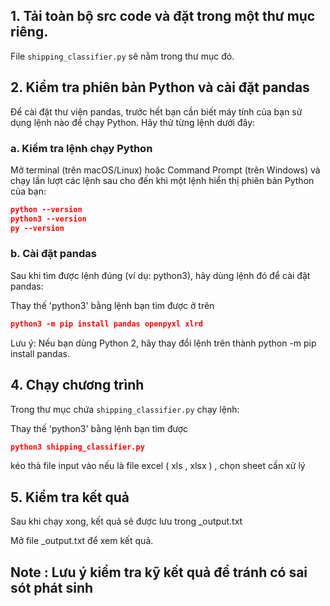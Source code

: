 ## 1. Tải toàn bộ src code và đặt trong một thư mục riêng.

File `shipping_classifier.py` sẽ nằm trong thư mục đó.

## 2. Kiểm tra phiên bản Python và cài đặt pandas
Để cài đặt thư viện pandas, trước hết bạn cần biết máy tính của bạn sử dụng lệnh nào để chạy Python. Hãy thử từng lệnh dưới đây:

### a. Kiểm tra lệnh chạy Python

Mở terminal (trên macOS/Linux) hoặc Command Prompt (trên Windows) và chạy lần lượt các lệnh sau cho đến khi một lệnh hiển thị phiên bản Python của bạn:


```json
python --version
python3 --version
py --version
```
### b. Cài đặt pandas

Sau khi tìm được lệnh đúng (ví dụ: python3), hãy dùng lệnh đó để cài đặt pandas:

Thay thế 'python3' bằng lệnh bạn tìm được ở trên
```json
python3 -m pip install pandas openpyxl xlrd
```
Lưu ý: Nếu bạn dùng Python 2, hãy thay đổi lệnh trên thành python -m pip install pandas.

## 4. Chạy chương trình
Trong thư mục chứa `shipping_classifier.py` chạy lệnh:

 Thay thế 'python3' bằng lệnh bạn tìm được
```json
python3 shipping_classifier.py
```
kéo thả file input vào 
nếu là file excel ( xls , xlsx ) , chọn sheet cần xử lý

## 5. Kiểm tra kết quả
Sau khi chạy xong, kết quả sẽ được lưu trong _output.txt

Mở file _output.txt để xem kết quả.

## Note : Lưu ý kiểm tra kỹ kết quả để tránh có sai sót phát sinh

